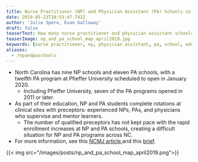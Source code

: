 ```yaml
---
title: Nurse Practitioner (NP) and Physician Assistant (PA) Schools in North Carolina
date: 2019-05-23T18:53:47.742Z
author: 'Julie Spero, Evan Galloway'
draft: false
teaserText: How many nurse practitioner and physician assistant schools are in NC?
teaserImage: np_and_pa_school_map_april2019.jpg
keywords: [nurse practitioner, np, physician assistant, pa, school, education, preceptor]
aliases:
  - /npandpaschools
---
```



* North Carolina has nine NP schools and eleven PA schools, with a twelfth PA program at Pfieffer University scheduled to open in January 2020.  
  * Including Pfieffer University, seven of the PA programs opened in 2011 or later.
* As part of their education, NP and PA students complete rotations at clinical sites with preceptors: experienced NPs, PAs, and physicians who supervise and mentor learners.  
  * The number of qualified preceptors has not kept pace with the rapid enrollment increases at NP and PA schools, creating a difficult situation for NP and PA programs across NC.
* For more information, see this [NCMJ article ](http://www.ncmedicaljournal.com/content/80/3/186.full)and this [brief](https://www.shepscenter.unc.edu/workforce_product/the-physician-assistant-workforce-in-north-carolina/).

{{< img  src="/images/posts/np_and_pa_school_map_april2019.png">}}
